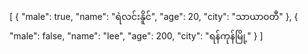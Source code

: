 [
  {
    "male": true,
    "name": "ရဲလင်းနိူင်",
    "age": 20,
    "city": "သာယာ၀တီ"
  },
  {
    "male": false,
    "name": "lee",
    "age": 200,
    "city": "ရန်ကုန်မြို့"
  }
]
